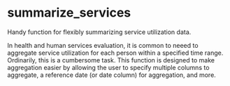 # summarize_services
Handy function for flexibly summarizing service utilization data.

In health and human services evaluation, it is common to neeed to aggregate service utilization for each person within a specified time range.  Ordinarily, this is a cumbersome task. This function is designed to make aggregation easier by allowing the user to specify multiple columns to aggregate, a reference date (or date column) for aggregation, and more.
